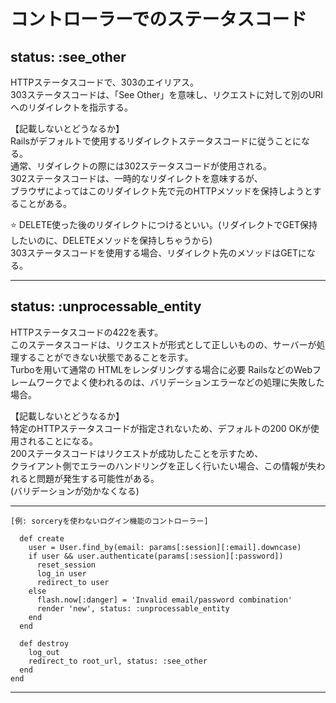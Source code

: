 # コントローラーでのステータスコード
## status: :see_other
HTTPステータスコードで、303のエイリアス。    
303ステータスコードは、「See Other」を意味し、リクエストに対して別のURIへのリダイレクトを指示する。    
    
【記載しないとどうなるか】    
Railsがデフォルトで使用するリダイレクトステータスコードに従うことになる。    
通常、リダイレクトの際には302ステータスコードが使用される。    
302ステータスコードは、一時的なリダイレクトを意味するが、    
ブラウザによってはこのリダイレクト先で元のHTTPメソッドを保持しようとすることがある。 

⭐️ DELETE使った後のリダイレクトにつけるといい。(リダイレクトでGET保持したいのに、DELETEメソッドを保持しちゃうから)    
303ステータスコードを使用する場合、リダイレクト先のメソッドはGETになる。
***

## status: :unprocessable_entity
HTTPステータスコードの422を表す。    
このステータスコードは、リクエストが形式として正しいものの、サーバーが処理することができない状態であることを示す。  
Turboを用いて通常の HTMLをレンダリングする場合に必要
RailsなどのWebフレームワークでよく使われるのは、バリデーションエラーなどの処理に失敗した場合。    
    
【記載しないとどうなるか】    
特定のHTTPステータスコードが指定されないため、デフォルトの200 OKが使用されることになる。    
200ステータスコードはリクエストが成功したことを示すため、    
クライアント側でエラーのハンドリングを正しく行いたい場合、この情報が失われると問題が発生する可能性がある。    
(バリデーションが効かなくなる)    
***

~~~
[例: sorceryを使わないログイン機能のコントローラー]

  def create
    user = User.find_by(email: params[:session][:email].downcase)
    if user && user.authenticate(params[:session][:password])
      reset_session
      log_in user
      redirect_to user
    else
      flash.now[:danger] = 'Invalid email/password combination'
      render 'new', status: :unprocessable_entity
    end
  end

  def destroy
    log_out
    redirect_to root_url, status: :see_other
  end
end
~~~
***
